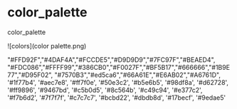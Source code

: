 # color_palette
 color_palette

 ![colors](color palette.png)

"#FFD92F","#4DAF4A","#FCCDE5","#D9D9D9","#7FC97F","#BEAED4",
"#FDC086","#FFFF99","#386CB0","#F0027F","#BF5B17","#666666","#1B9E77","#D95F02",
"#7570B3","#ed5ca6","#66A61E","#E6AB02","#A6761D", '#1f77b4',  '#aec7e8', '#ff7f0e', '#50e3c2', '#b5e6b5', '#98df8a', '#d62728', '#ff9896', '#9467bd',
'#c5b0d5', '#8c564b', '#c49c94', '#e377c2', '#f7b6d2', '#7f7f7f', '#c7c7c7', '#bcbd22', '#dbdb8d', '#17becf', '#9edae5'
